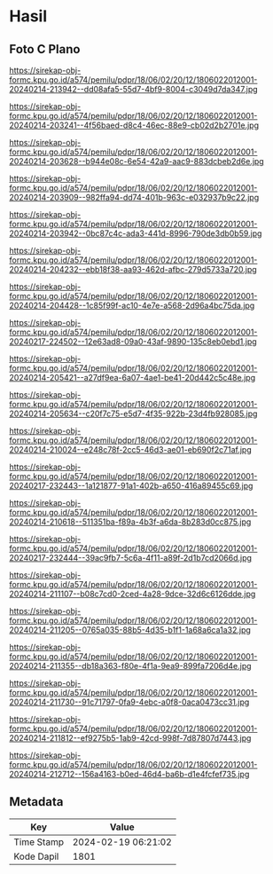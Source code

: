 # Hasil

## Foto C Plano

https://sirekap-obj-formc.kpu.go.id/a574/pemilu/pdpr/18/06/02/20/12/1806022012001-20240214-213942--dd08afa5-55d7-4bf9-8004-c3049d7da347.jpg

https://sirekap-obj-formc.kpu.go.id/a574/pemilu/pdpr/18/06/02/20/12/1806022012001-20240214-203241--4f56baed-d8c4-46ec-88e9-cb02d2b2701e.jpg

https://sirekap-obj-formc.kpu.go.id/a574/pemilu/pdpr/18/06/02/20/12/1806022012001-20240214-203628--b944e08c-6e54-42a9-aac9-883dcbeb2d6e.jpg

https://sirekap-obj-formc.kpu.go.id/a574/pemilu/pdpr/18/06/02/20/12/1806022012001-20240214-203909--982ffa94-dd74-401b-963c-e032937b9c22.jpg

https://sirekap-obj-formc.kpu.go.id/a574/pemilu/pdpr/18/06/02/20/12/1806022012001-20240214-203942--0bc87c4c-ada3-441d-8996-790de3db0b59.jpg

https://sirekap-obj-formc.kpu.go.id/a574/pemilu/pdpr/18/06/02/20/12/1806022012001-20240214-204232--ebb18f38-aa93-462d-afbc-279d5733a720.jpg

https://sirekap-obj-formc.kpu.go.id/a574/pemilu/pdpr/18/06/02/20/12/1806022012001-20240214-204428--1c85f99f-ac10-4e7e-a568-2d96a4bc75da.jpg

https://sirekap-obj-formc.kpu.go.id/a574/pemilu/pdpr/18/06/02/20/12/1806022012001-20240217-224502--12e63ad8-09a0-43af-9890-135c8eb0ebd1.jpg

https://sirekap-obj-formc.kpu.go.id/a574/pemilu/pdpr/18/06/02/20/12/1806022012001-20240214-205421--a27df9ea-6a07-4ae1-be41-20d442c5c48e.jpg

https://sirekap-obj-formc.kpu.go.id/a574/pemilu/pdpr/18/06/02/20/12/1806022012001-20240214-205634--c20f7c75-e5d7-4f35-922b-23d4fb928085.jpg

https://sirekap-obj-formc.kpu.go.id/a574/pemilu/pdpr/18/06/02/20/12/1806022012001-20240214-210024--e248c78f-2cc5-46d3-ae01-eb690f2c71af.jpg

https://sirekap-obj-formc.kpu.go.id/a574/pemilu/pdpr/18/06/02/20/12/1806022012001-20240217-232443--1a121877-91a1-402b-a650-416a89455c69.jpg

https://sirekap-obj-formc.kpu.go.id/a574/pemilu/pdpr/18/06/02/20/12/1806022012001-20240214-210618--511351ba-f89a-4b3f-a6da-8b283d0cc875.jpg

https://sirekap-obj-formc.kpu.go.id/a574/pemilu/pdpr/18/06/02/20/12/1806022012001-20240217-232444--39ac9fb7-5c6a-4f11-a89f-2d1b7cd2066d.jpg

https://sirekap-obj-formc.kpu.go.id/a574/pemilu/pdpr/18/06/02/20/12/1806022012001-20240214-211107--b08c7cd0-2ced-4a28-9dce-32d6c6126dde.jpg

https://sirekap-obj-formc.kpu.go.id/a574/pemilu/pdpr/18/06/02/20/12/1806022012001-20240214-211205--0765a035-88b5-4d35-b1f1-1a68a6ca1a32.jpg

https://sirekap-obj-formc.kpu.go.id/a574/pemilu/pdpr/18/06/02/20/12/1806022012001-20240214-211355--db18a363-f80e-4f1a-9ea9-899fa7206d4e.jpg

https://sirekap-obj-formc.kpu.go.id/a574/pemilu/pdpr/18/06/02/20/12/1806022012001-20240214-211730--91c71797-0fa9-4ebc-a0f8-0aca0473cc31.jpg

https://sirekap-obj-formc.kpu.go.id/a574/pemilu/pdpr/18/06/02/20/12/1806022012001-20240214-211812--ef9275b5-1ab9-42cd-998f-7d87807d7443.jpg

https://sirekap-obj-formc.kpu.go.id/a574/pemilu/pdpr/18/06/02/20/12/1806022012001-20240214-212712--156a4163-b0ed-46d4-ba6b-d1e4fcfef735.jpg


## Metadata

| Key        | Value               |
| ---------- | ------------------- |
| Time Stamp | 2024-02-19 06:21:02 |
| Kode Dapil | 1801                |



